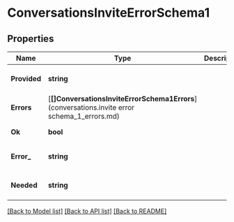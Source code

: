 # ConversationsInviteErrorSchema1

## Properties
Name | Type | Description | Notes
------------ | ------------- | ------------- | -------------
**Provided** | **string** |  | [optional] [default to null]
**Errors** | [**[]ConversationsInviteErrorSchema1Errors**](conversations.invite error schema_1_errors.md) |  | [optional] [default to null]
**Ok** | **bool** |  | [default to null]
**Error_** | **string** |  | [optional] [default to null]
**Needed** | **string** |  | [optional] [default to null]

[[Back to Model list]](../README.md#documentation-for-models) [[Back to API list]](../README.md#documentation-for-api-endpoints) [[Back to README]](../README.md)



